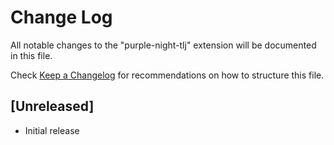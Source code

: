 # Change Log

All notable changes to the "purple-night-tlj" extension will be documented in this file.

Check [Keep a Changelog](http://keepachangelog.com/) for recommendations on how to structure this file.

## [Unreleased]

- Initial release
